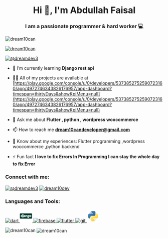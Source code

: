 <h1 align="center">Hi 👋, I'm Abdullah Faisal</h1>
<h3 align="center">I am a passionate programmer & hard worker 💻</h3>

<p align="left"> <img src="https://komarev.com/ghpvc/?username=dream10can&label=Profile%20views&color=0e75b6&style=flat" alt="dream10can" /> </p>

<p align="left"> <a href="https://github.com/ryo-ma/github-profile-trophy"><img src="https://github-profile-trophy.vercel.app/?username=dream10can" alt="dream10can" /></a> </p>

<p align="left"> <a href="https://twitter.com/@dreamdev3" target="blank"><img src="https://img.shields.io/twitter/follow/@dreamdev3?logo=twitter&style=for-the-badge" alt="@dreamdev3" /></a> </p>

- 🌱 I’m currently learning **Django rest api**

- 👨‍💻 All of my projects are available at [https://play.google.com/console/u/0/developers/5373852752590723160/app/4972746343826176957/app-dashboard?timespan=thirtyDays&showKpiMenu=null](https://play.google.com/console/u/0/developers/5373852752590723160/app/4972746343826176957/app-dashboard?timespan=thirtyDays&showKpiMenu=null)

- 💬 Ask me about **Flutter , python , wordpress woocommerce**

- 📫 How to reach me **dream10candeveloper@gmail.com**

- 📄 Know about my experiences: Flutter programming ,wordpress woocommerce ,python backend

- ⚡ Fun fact **I love to fix Errors In Programming I can stay the whole day to fix Error**

<h3 align="left">Connect with me:</h3>
<p align="left">
<a href="https://twitter.com/@dreamdev3" target="blank"><img align="center" src="https://raw.githubusercontent.com/rahuldkjain/github-profile-readme-generator/master/src/images/icons/Social/twitter.svg" alt="@dreamdev3" height="30" width="40" /></a>
<a href="https://instagram.com/dream10dev" target="blank"><img align="center" src="https://raw.githubusercontent.com/rahuldkjain/github-profile-readme-generator/master/src/images/icons/Social/instagram.svg" alt="dream10dev" height="30" width="40" /></a>
</p>

<h3 align="left">Languages and Tools:</h3>
<p align="left"> <a href="https://dart.dev" target="_blank"> <img src="https://www.vectorlogo.zone/logos/dartlang/dartlang-icon.svg" alt="dart" width="40" height="40"/> </a> <a href="https://www.djangoproject.com/" target="_blank"> <img src="https://raw.githubusercontent.com/devicons/devicon/master/icons/django/django-original.svg" alt="django" width="40" height="40"/> </a> <a href="https://firebase.google.com/" target="_blank"> <img src="https://www.vectorlogo.zone/logos/firebase/firebase-icon.svg" alt="firebase" width="40" height="40"/> </a> <a href="https://flutter.dev" target="_blank"> <img src="https://www.vectorlogo.zone/logos/flutterio/flutterio-icon.svg" alt="flutter" width="40" height="40"/> </a> <a href="https://git-scm.com/" target="_blank"> <img src="https://www.vectorlogo.zone/logos/git-scm/git-scm-icon.svg" alt="git" width="40" height="40"/> </a> <a href="https://www.python.org" target="_blank"> <img src="https://raw.githubusercontent.com/devicons/devicon/master/icons/python/python-original.svg" alt="python" width="40" height="40"/> </a> </p>

<p><img align="left" src="https://github-readme-stats.vercel.app/api/top-langs?username=dream10can&show_icons=true&locale=en&layout=compact" alt="dream10can" /></p>

<p>&nbsp;<img align="center" src="https://github-readme-stats.vercel.app/api?username=dream10can&show_icons=true&locale=en" alt="dream10can" /></p>
